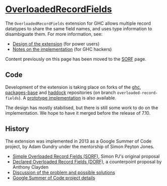 # [OverloadedRecordFields](records/overloaded-record-fields)



The `OverloadedRecordFields` extension for GHC allows multiple record datatypes to share the same field names, and uses type information to disambiguate them. For more information, see:


- [Design of the extension](records/overloaded-record-fields/design) (for power users)
- [Notes on the implementation](records/overloaded-record-fields/implementation) (for GHC hackers)


Content previously on this page has been moved to the [SORF](records/overloaded-record-fields/sorf) page.


## Code



Development of the extension is taking place on forks of the [
ghc](https://github.com/adamgundry/ghc), [
packages-base](https://github.com/adamgundry/packages-base) and [
haddock](https://github.com/adamgundry/haddock) repositories (on branch `overloaded-record-fields`). A [
prototype implementation](https://github.com/adamgundry/records-prototype) is also available.



The design has mostly stabilised, but there is still some work to do on the implementation. We hope to have it merged before the release of 7.10.


## History



The extension was implemented in 2013 as a Google Summer of Code project, by Adam Gundry under the mentorship of Simon Peyton Jones.


- [Simple Overloaded Record Fields (SORF)](records/overloaded-record-fields/sorf), Simon PJ's original proposal
- [Declared Overloaded Record Fields (DORF)](records/declared-overloaded-record-fields), a counterpoint proposal by Anthony Clayden
- [Discussion of the problem and possible solutions](records)
- [
  Google Summer of Code project details](http://www.google-melange.com/gsoc/project/google/gsoc2013/adamgundry/4766932662222848)
